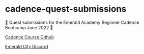 # cadence-quest-submissions

💎 Quest submissions for the Emerald Academy Beginner Cadence Bootcamp June 2022 💎

[Cadence Course Github](https://github.com/emerald-dao/beginner-cadence-course)

[Emerald City Discord](https://discord.gg/63uTbeGYvY)
